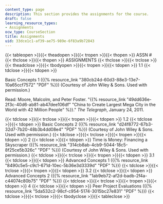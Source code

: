 ```yaml
---
content_type: page
description: This section provides the assignments for the course.
draft: false
learning_resource_types:
- Assignments
ocw_type: CourseSection
title: Assignments
uid: 33dce1c1-af39-ae75-989e-6f83a9b72843
---
```

{{< tableopen >}}{{< theadopen >}}{{< tropen >}}{{< thopen >}}
ASSN #
{{< thclose >}}{{< thopen >}}
ASSIGNMENTS
{{< thclose >}}{{< trclose >}}{{< theadclose >}}{{< tbodyopen >}}{{< tropen >}}{{< tdopen >}}
1.1
{{< tdclose >}}{{< tdopen >}}

Basic Concepts 1 ({{% resource_link "380cb24d-60d3-88e3-13e7-10a65ccf7572" "PDF" %}}) (Courtesy of John Wiley & Sons. Used with permission.)

Read: Moore, Malcolm, and Peter Foster. "{{% resource_link "49dd636e-2f3c-40d6-ab81-ab47dee106df" "China to Create Largest Mega City in the World with 42 Million People" %}}." *The Telegraph*, January 24, 2011.

{{< tdclose >}}{{< trclose >}}{{< tropen >}}{{< tdopen >}}
1.2
{{< tdclose >}}{{< tdopen >}}
Basic Concepts 2 ({{% resource_link "d24f8772-67b3-32d7-7b20-48b3b4dd08e4" "PDF" %}}) (Courtesy of John Wiley & Sons. Used with permission.)
{{< tdclose >}}{{< trclose >}}{{< tropen >}}{{< tdopen >}}
2
{{< tdclose >}}{{< tdopen >}}
Time is Money: Financing a Skyscraper ({{% resource_link "314cb8ab-4cb9-5044-18c5-8f25ce5b326c" "PDF" %}}) (Courtesy of John Wiley & Sons. Used with permission.)
{{< tdclose >}}{{< trclose >}}{{< tropen >}}{{< tdopen >}}
3.1
{{< tdclose >}}{{< tdopen >}}
Advanced Concepts 1 ({{% resource_link "8490c5e5-c9c1-671d-10ec-5b36e3d3339d" "PDF" %}})
{{< tdclose >}}{{< trclose >}}{{< tropen >}}{{< tdopen >}}
3.2
{{< tdclose >}}{{< tdopen >}}
Advanced Concepts 2 ({{% resource_link "1ab9eb72-af2d-badb-2f4a-c44074c80b75" "PDF" %}})
{{< tdclose >}}{{< trclose >}}{{< tropen >}}{{< tdopen >}}
4
{{< tdclose >}}{{< tdopen >}}
Peer Project Evaluations ({{% resource_link "5da532c2-98cf-c954-5174-3015bc27e831" "PDF" %}})
{{< tdclose >}}{{< trclose >}}{{< tbodyclose >}}{{< tableclose >}}